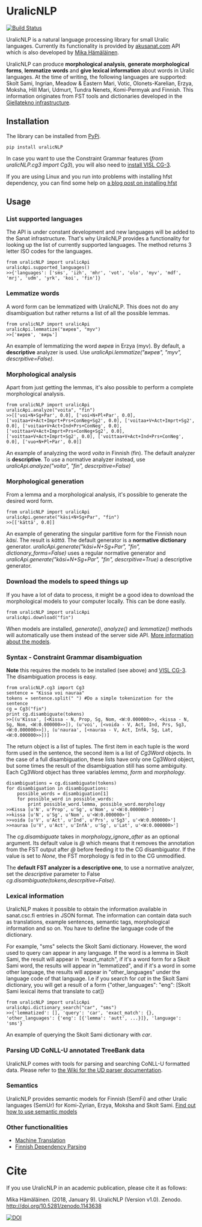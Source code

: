 # UralicNLP

[![Build Status](https://travis-ci.com/mikahama/uralicNLP.svg?branch=master)](https://travis-ci.com/mikahama/uralicNLP)

UralicNLP is a natural language processing library for small Uralic languages. Currently its functionality is provided by [akusanat.com](https://akusanat.com) API which is also developed by [Mika Hämäläinen](https://mikakalevi.com).

UralicNLP can produce **morphological analysis**, **generate morphological forms**, **lemmatize words** and **give lexical information** about words in Uralic languages. At the time of writing, the following languages are supported: Skolt Sami, Ingrian, Meadow & Eastern Mari, Votic, Olonets-Karelian, Erzya, Moksha, Hill Mari, Udmurt, Tundra Nenets, Komi-Permyak and Finnish. This information originates from FST tools and dictionaries developed in the [Giellatekno infrastructure](http://giellatekno.uit.no/).

## Installation
The library can be installed from [PyPi](https://pypi.python.org/pypi/uralicNLP/).

    pip install uralicNLP
   
In case you want to use the Constraint Grammar features (*from uralicNLP.cg3 import Cg3*), you will also need to [install VISL CG-3](https://mikalikes.men/how-to-install-visl-cg3-on-mac-windows-and-linux/).

If you are using Linux and you run into problems with installing hfst dependency, you can find some help on [a blog post on installing hfst](https://mikalikes.men/using-hfst-on-python/)

## Usage

### List supported languages
The API is under constant development and new languages will be added to the Sanat infrastructure. That's why UralicNLP provides a functionality for looking up the list of currently supported languages. The method returns 3 letter ISO codes for the languages.

    from uralicNLP import uralicApi
    uralicApi.supported_languages()
    >>{'languages': ['sms', 'izh', 'mhr', 'vot', 'olo', 'myv', 'mdf', 'mrj', 'udm', 'yrk', 'koi', 'fin']}
  
### Lemmatize words
A word form can be lemmatized with UralicNLP. This does not do any disambiguation but rather returns a list of all the possible lemmas.

    from uralicNLP import uralicApi
    uralicApi.lemmatize("вирев", "myv")
    >>['вирев', 'вирь']
  
An example of lemmatizing the word *вирев* in Erzya (myv). By default, a **descriptive** analyzer is used. Use *uralicApi.lemmatize("вирев", "myv", descrpitive=False)*.

### Morphological analysis
Apart from just getting the lemmas, it's also possible to perform a complete morphological analysis.

    from uralicNLP import uralicApi
    uralicApi.analyze("voita", "fin")
    >>[['voi+N+Sg+Par', 0.0], ['voi+N+Pl+Par', 0.0], ['voitaa+V+Act+Imprt+Prs+ConNeg+Sg2', 0.0], ['voitaa+V+Act+Imprt+Sg2', 0.0], ['voitaa+V+Act+Ind+Prs+ConNeg', 0.0], ['voittaa+V+Act+Imprt+Prs+ConNeg+Sg2', 0.0], ['voittaa+V+Act+Imprt+Sg2', 0.0], ['voittaa+V+Act+Ind+Prs+ConNeg', 0.0], ['vuo+N+Pl+Par', 0.0]]
  
An example of analyzing the word *voita* in Finnish (fin). The default analyzer is **descriptive**. To use a normative analyzer instead, use *uralicApi.analyze("voita", "fin", descrpitive=False)*

### Morphological generation
From a lemma and a morphological analysis, it's possible to generate the desired word form. 

    from uralicNLP import uralicApi
    uralicApi.generate("käsi+N+Sg+Par", "fin")
    >>[['kättä', 0.0]]
  
An example of generating the singular partitive form for the Finnish noun *käsi*. The result is *kättä*. The default generator is a **normative dictionary** generator. *uralicApi.generate("käsi+N+Sg+Par", "fin", dictionary_forms=False)* uses a regular normative generator and *uralicApi.generate("käsi+N+Sg+Par", "fin", descrpitive=True)* a descriptive generator.

### Download the models to speed things up

If you have a lot of data to process, it might be a good idea to download the morphological models to your computer locally. This can be done easily.

    from uralicNLP import uralicApi
    uralicApi.download("fin")

When models are installed, *generate()*, *analyze()* and *lemmatize()* methods will automatically use them instead of the server side API. [More information about the models](https://github.com/mikahama/uralicNLP/wiki/Models).

### Syntax - Constraint Grammar disambiguation

**Note** this requires the models to be installed (see above) and [VISL CG-3](http://visl.sdu.dk/cg3/chunked/installation.html). The disambiguation process is easy.

    from uralicNLP.cg3 import Cg3
    sentence = "Kissa voi nauraa"
    tokens = sentence.split(" ") #Do a simple tokenization for the sentence
    cg = Cg3("fin")
    print cg.disambiguate(tokens)
    >>[(u'Kissa', [<Kissa - N, Prop, Sg, Nom, <W:0.000000>>, <kissa - N, Sg, Nom, <W:0.000000>>]), (u'voi', [<voida - V, Act, Ind, Prs, Sg3, <W:0.000000>>]), (u'nauraa', [<nauraa - V, Act, InfA, Sg, Lat, <W:0.000000>>])]
    
The return object is a list of tuples. The first item in each tuple is the word form used in the sentence, the second item is a list of *Cg3Word* objects. In the case of a full disambiguation, these lists have only one Cg3Word object, but some times the result of the disambiguation still has some ambiguity. Each Cg3Word object has three variables *lemma*, *form* and *morphology*.

    disambiguations = cg.disambiguate(tokens)
    for disambiguation in disambiguations:
        possible_words = disambiguation[1]
        for possible_word in possible_words:
            print possible_word.lemma, possible_word.morphology
    >>Kissa [u'N', u'Prop', u'Sg', u'Nom', u'<W:0.000000>']
    >>kissa [u'N', u'Sg', u'Nom', u'<W:0.000000>']
    >>voida [u'V', u'Act', u'Ind', u'Prs', u'Sg3', u'<W:0.000000>']
    >>nauraa [u'V', u'Act', u'InfA', u'Sg', u'Lat', u'<W:0.000000>']
    
The *cg.disambiguate* takes in *morphology_ignore_after* as an optional argument. Its default value is *@* which means that it removes the annotation from the FST output after *@* before feeding it to the CG disambiguator. If the value is set to *None*, the FST morphology is fed in to the CG unmodified.

The **default FST analyzer is a descriptive one**, to use a normative analyzer, set the *descriptive* parameter to False *cg.disambiguate(tokens,descrpitive=False)*.

### Lexical information
UralicNLP makes it possible to obtain the information available in sanat.csc.fi entries in JSON format. The information can contain data such as translations, example sentences, semantic tags, morphological information and so on. You have to define the language code of the dictionary. 

For example, "sms" selects the Skolt Sami dictionary. However, the word used to query can appear in any language. If the word is a lemma in Skolt Sami, the result will appear in "exact_match", if it's a word form for a Skolt Sami word, the results will appear in "lemmatized", and if it's a word in some other language, the results will appear in "other\_languages" under the language code of that language. I.e if you search for *cat* in the Skolt Sami dictionary, you will get a result of a form {"other\_languages": "eng": [Skolt Sami lexical items that translate to cat]}


    from uralicNLP import uralicApi
    uralicApi.dictionary_search("car", "sms")
    >>{'lemmatized': [], 'query': 'car', 'exact_match': {}, 'other_languages': {'eng': [{'lemma': 'autt', ...}]}, 'language': 'sms'}
  
An example of querying the Skolt Sami dictionary with *car*.

### Parsing UD CoNLL-U annotated TreeBank data

UralicNLP comes with tools for parsing and searching CoNLL-U formatted data. Please refer to [the Wiki for the UD parser documentation](https://github.com/mikahama/uralicNLP/wiki/UD-parser).

### Semantics

UralicNLP provides semantic models for Finnish (SemFi) and other Uralic languages (SemUr) for Komi-Zyrian, Erzya, Moksha and Skolt Sami. [Find out how to use semantic models](https://github.com/mikahama/uralicNLP/wiki/Semantics-(SemFi,-SemUr))

### Other functionalities

- [Machine Translation](https://github.com/mikahama/uralicNLP/wiki/Machine-Translation)
- [Finnish Dependency Parsing](https://github.com/mikahama/uralicNLP/wiki/Dependency-parsing)

# Cite

If you use UralicNLP in an academic publication, please cite it as follows:

Mika Hämäläinen. (2018, January 9). UralicNLP (Version v1.0). Zenodo. http://doi.org/10.5281/zenodo.1143638

[![DOI](https://zenodo.org/badge/DOI/10.5281/zenodo.1143638.svg)](https://doi.org/10.5281/zenodo.1143638)

